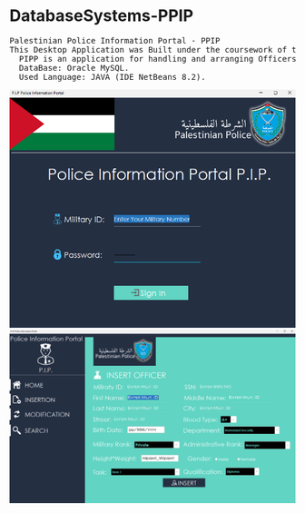 # DatabaseSystems-PPIP
<pre>
Palestinian Police Information Portal - PPIP
This Desktop Application was Built under the coursework of the DataBase Systems; over 4000 Lines of Code.
  PIPP is an application for handling and arranging Officers information.
  DataBase: Oracle MySQL.
  Used Language: JAVA (IDE NetBeans 8.2).
</pre>
![](2.png)
![](1.png)
